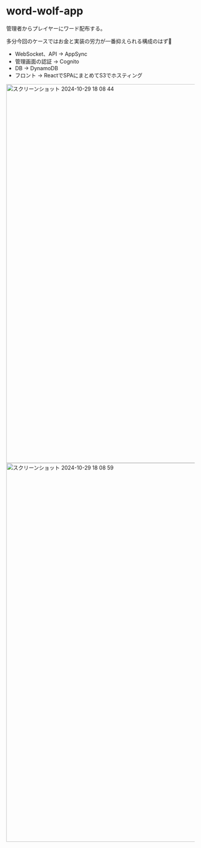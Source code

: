 # word-wolf-app
管理者からプレイヤーにワード配布する。

多分今回のケースではお金と実装の労力が一番抑えられる構成のはず🤔

- WebSocket、API → AppSync
- 管理画面の認証 → Cognito
- DB → DynamoDB
- フロント → ReactでSPAにまとめてS3でホスティング

<img width="1010" alt="スクリーンショット 2024-10-29 18 08 44" src="https://github.com/user-attachments/assets/0f821094-998d-4d25-a835-e4c0a990b757">

<img width="1010" alt="スクリーンショット 2024-10-29 18 08 59" src="https://github.com/user-attachments/assets/457332e1-e339-4630-9858-14e520694898">

